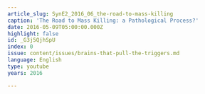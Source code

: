 ```yaml
---
article_slug: SynE2_2016_06_the-road-to-mass-killing
caption: 'The Road to Mass Killing: a Pathological Process?'
date: 2016-05-09T05:00:00.000Z
highlight: false
id: _G3j5QjhSpU
index: 0
issue: content/issues/brains-that-pull-the-triggers.md
language: English
type: youtube
years: 2016

---
```

